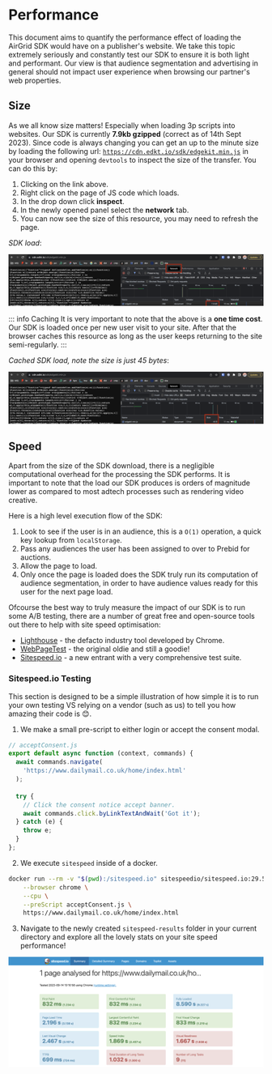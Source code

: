 # Performance

This document aims to quantify the performance effect of loading the AirGrid SDK
would have on a publisher's website. We take this topic extremely seriously and
constantly test our SDK to ensure it is both light and performant. Our view is that
audience segmentation and advertising in general should not impact user experience
when browsing our partner's web properties.

## Size

As we all know size matters! Especially when loading 3p scripts into websites. Our
SDK is currently **7.9kb gzipped** (correct as of 14th Sept 2023). Since code is always
changing you can get an up to the minute size by loading the following url: 
[`https://cdn.edkt.io/sdk/edgekit.min.js`](https://cdn.edkt.io/sdk/edgekit.min.js) in your
browser and opening `devtools` to inspect the size of the transfer. You can do this by:

1. Clicking on the link above.
2. Right click on the page of JS code which loads.
3. In the drop down click **inspect**.
4. In the newly opened panel select the **network** tab.
5. You can now see the size of this resource, you may need to refresh the page.

_SDK load_:

![SDK size raw](../images/sdk-size-raw.png 'sd-size-raw')

::: info Caching
It is very important to note that the above is a **one time cost**. Our SDK is loaded
once per new user visit to your site. After that the browser caches this resource
as long as the user keeps returning to the site semi-regularly.
:::

_Cached SDK load, note the size is just 45 bytes_:

![SDK size cached](../images/sdk-size-cached.png 'sd-size-cached')

## Speed

Apart from the size of the SDK download, there is a negligible computational overhead for
the processing the SDK performs. It is important to note that the load our SDK produces is
orders of magnitude lower as compared to most adtech processes such as rendering video creative.

Here is a high level execution flow of the SDK:

1. Look to see if the user is in an audience, this is a `O(1)` operation, a quick key lookup 
from `localStorage`.
2. Pass any audiences the user has been assigned to over to Prebid for auctions.
3. Allow the page to load.
4. Only once the page is loaded does the SDK truly run its computation of audience segmentation,
in order to have audience values ready for this user for the next page load.

Ofcourse the best way to truly measure the impact of our SDK is to run some A/B testing, there
are a number of great free and open-source tools out there to help with site speed optimisation:

- [Lighthouse](https://developer.chrome.com/docs/lighthouse/overview/) - the defacto industry tool developed by Chrome.
- [WebPageTest](https://www.webpagetest.org/) - the original oldie and still a goodie!
- [Sitespeed.io](https://www.sitespeed.io/) - a new entrant with a very comprehensive test suite.

### Sitespeed.io Testing

This section is designed to be a simple illustration of how simple it is to run your own testing VS relying
on a vendor (such as us) to tell you how amazing their code is 😊.

1. We make a small pre-script to either login or accept the consent modal.

```js
// acceptConsent.js
export default async function (context, commands) {
  await commands.navigate(
    'https://www.dailymail.co.uk/home/index.html'
  );

  try {
    // Click the consent notice accept banner.
    await commands.click.byLinkTextAndWait('Got it');
  } catch (e) {
    throw e;
  }
};
```

2. We execute `sitespeed` inside of a docker.

```bash
docker run --rm -v "$(pwd):/sitespeed.io" sitespeedio/sitespeed.io:29.5.0 \
    --browser chrome \
    --cpu \
    --preScript acceptConsent.js \
    https://www.dailymail.co.uk/home/index.html
```

3. Navigate to the newly created `sitespeed-results` folder in your current directory and explore
all the lovely stats on your site speed performance!

![Site performance report](../images/sitespeed-generic-report.png 'sitespeed-generic-report')
